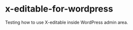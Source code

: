 x-editable-for-wordpress
========================

Testing how to use X-editable inside WordPress admin area.
